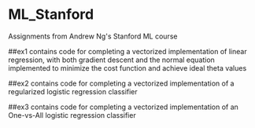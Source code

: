 # ML_Stanford
Assignments from Andrew Ng's Stanford ML course

##ex1 contains code for completing a vectorized implementation of linear regression, with both gradient descent and the normal equation implemented 
to minimize the cost function and achieve ideal theta values

##ex2 contains code for completing a vectorized implementation of a regularized logistic regression classifier 

##ex3 contains code for completing a vectorized implementation of an One-vs-All logistic regression classifier
